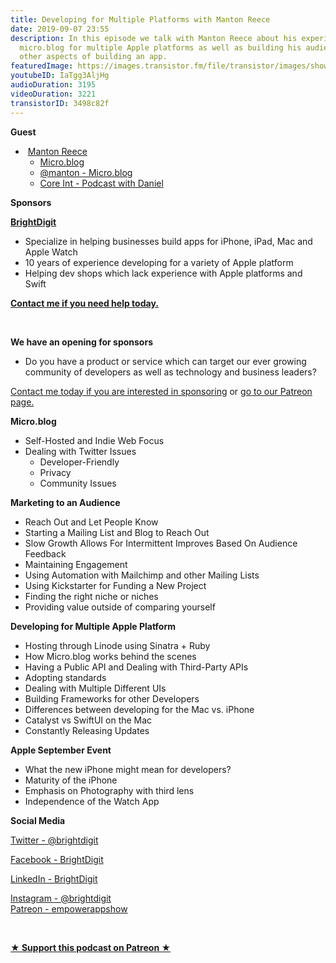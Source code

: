 ```yaml
---
title: Developing for Multiple Platforms with Manton Reece
date: 2019-09-07 23:55
description: In this episode we talk with Manton Reece about his experience developing
  micro.blog for multiple Apple platforms as well as building his audience, monetization,
  other aspects of building an app.
featuredImage: https://images.transistor.fm/file/transistor/images/show/122/full_1533929410-artwork.jpg
youtubeID: IaTgg3AljHg
audioDuration: 3195
videoDuration: 3221
transistorID: 3498c82f
---
```

<p><b>Guest</b></p><ul><li> <a href="https://manton.org">Manton Reece</a><ul>
<li><a href="https://micro.blog/">Micro.blog</a></li>
<li><a href="https://micro.blog/manton">@manton - Micro.blog</a></li>
<li><a href="https://coreint.org">Core Int - Podcast with Daniel</a></li>
</ul>
</li></ul><p><b>Sponsors</b></p><p><a href="https://brightdigit.com"><strong>BrightDigit</strong></a></p><ul>
<li>Specialize in helping businesses build apps for iPhone, iPad, Mac and Apple Watch</li>
<li>10 years of experience developing for a variety of Apple platform</li>
<li>Helping dev shops which lack experience with Apple platforms and Swift</li>
</ul><p><a href="https://brightdigit.com/contact/"><strong>Contact me if you need help today.</strong></a></p><p><br></p><p><strong>We have an opening for sponsors</strong></p><ul><li>Do you have a product or service which can target our ever growing community of developers as well as technology and business leaders? </li></ul><p><a href="https://brightdigit.com/contact/">Contact me today if you are interested in sponsoring</a> or <a href="https://www.patreon.com/empowerappsshow">go to our Patreon page.</a></p><p><b>Micro.blog</b></p><ul>
<li>Self-Hosted and Indie Web Focus</li>
<li>Dealing with Twitter Issues<ul>
<li>Developer-Friendly</li>
<li>Privacy</li>
<li>Community Issues</li>
</ul>
</li>
</ul><p><b>Marketing to an Audience</b></p><ul>
<li>Reach Out and Let People Know</li>
<li>Starting a Mailing List and Blog to Reach Out</li>
<li>Slow Growth Allows For Intermittent Improves Based On Audience Feedback</li>
<li>Maintaining Engagement</li>
<li>Using Automation with Mailchimp and other Mailing Lists</li>
<li>Using Kickstarter for Funding a New Project</li>
<li>Finding the right niche or niches</li>
<li>Providing value outside of comparing yourself</li>
</ul><p><b>Developing for Multiple Apple Platform</b></p><ul>
<li>Hosting through Linode using Sinatra + Ruby</li>
<li>How Micro.blog works behind the scenes</li>
<li>Having a Public API and Dealing with Third-Party APIs</li>
<li>Adopting standards</li>
<li>Dealing with Multiple Different UIs</li>
<li>Building Frameworks for other Developers</li>
<li>Differences between developing for the Mac vs. iPhone</li>
<li>Catalyst vs SwiftUI on the Mac</li>
<li>Constantly Releasing Updates</li>
</ul><p><b>Apple September Event</b></p><ul>
<li>What the new iPhone might mean for developers?</li>
<li>Maturity of the iPhone</li>
<li>Emphasis on Photography with third lens</li>
<li>Independence of the Watch App</li>
</ul><p><b>Social Media</b></p><p><a href="https://twitter.com/brightdigit">Twitter - @brightdigit</a></p><p><a href="http://facebook.com/brightdigit">Facebook - BrightDigit</a></p><p><a href="https://www.linkedin.com/company/bright-digit">LinkedIn - BrightDigit</a></p><p><a href="https://www.instagram.com/brightdigit/">Instagram - @brightdigit</a><br><a href="https://www.patreon.com/empowerappsshow">Patreon - empowerappshow</a></p><p><br></p><p><strong><a href="https://www.patreon.com/empowerappsshow" rel="payment" title="★ Support this podcast on Patreon ★">★ Support this podcast on Patreon ★</a></strong></p>
      